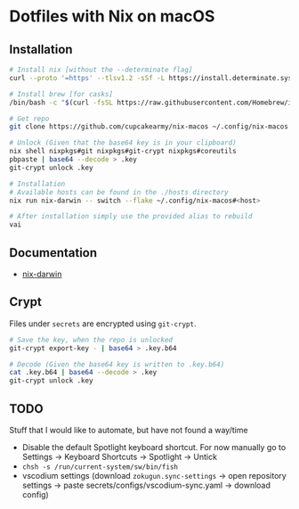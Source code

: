 # Dotfiles with Nix on macOS

## Installation

```bash
# Install nix [without the --determinate flag]
curl --proto '=https' --tlsv1.2 -sSf -L https://install.determinate.systems/nix | sh -s -- install

# Install brew [for casks]
/bin/bash -c "$(curl -fsSL https://raw.githubusercontent.com/Homebrew/install/HEAD/install.sh)"

# Get repo
git clone https://github.com/cupcakearmy/nix-macos ~/.config/nix-macos

# Unlock (Given that the base64 key is in your clipboard)
nix shell nixpkgs#git nixpkgs#git-crypt nixpkgs#coreutils
pbpaste | base64 --decode > .key
git-crypt unlock .key

# Installation
# Available hosts can be found in the ./hosts directory
nix run nix-darwin -- switch --flake ~/.config/nix-macos#<host>

# After installation simply use the provided alias to rebuild
vai
```

## Documentation

- [nix-darwin](https://daiderd.com/nix-darwin/manual/index.html)

## Crypt

Files under `secrets` are encrypted using `git-crypt`.

```bash
# Save the key, when the repo is unlocked
git-crypt export-key - | base64 > .key.b64

# Decode (Given the base64 key is written to .key.b64)
cat .key.b64 | base64 --decode > .key
git-crypt unlock .key
```

## TODO

Stuff that I would like to automate, but have not found a way/time

- Disable the default Spotlight keyboard shortcut. For now manually go to Settings -> Keyboard Shortcuts -> Spotlight -> Untick
- `chsh -s /run/current-system/sw/bin/fish`
- vscodium settings (download `zokugun.sync-settings` -> open repository settings -> paste secrets/configs/vscodium-sync.yaml -> download config)


